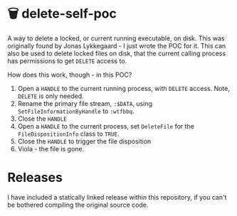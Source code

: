 # 🗑️ delete-self-poc
A way to delete a locked, or current running executable, on disk. This was originally found by Jonas Lykkegaard - I just wrote the POC for it. This can also be used to delete locked files on disk, that the current calling process has permissions to get `DELETE` access to. 

How does this work, though - in this POC?
1. Open a `HANDLE` to the current running process, with `DELETE` access. Note, `DELETE` is only needed.
2. Rename the primary file stream, `:$DATA`, using `SetFileInformationByHandle` to `:wtfbbq`.
3. Close the `HANDLE`
4. Open a `HANDLE` to the current process, set `DeleteFile` for the `FileDispositionInfo` class to `TRUE`.
5. Close the `HANDLE` to trigger the file disposition
6. Viola - the file is gone.

# Releases
I have included a statically linked release within this repository, if you can't be bothered compiling the original source code.
